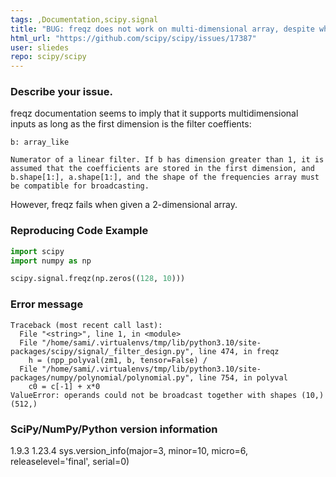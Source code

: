 ```yaml
---
tags: ,Documentation,scipy.signal
title: "BUG: freqz does not work on multi-dimensional array, despite what documentation claims"
html_url: "https://github.com/scipy/scipy/issues/17387"
user: sliedes
repo: scipy/scipy
---
```


### Describe your issue.

freqz documentation seems to imply that it supports multidimensional inputs as long as the first dimension is the filter coeffients:

```
b: array_like

Numerator of a linear filter. If b has dimension greater than 1, it is assumed that the coefficients are stored in the first dimension, and b.shape[1:], a.shape[1:], and the shape of the frequencies array must be compatible for broadcasting.
```

However, freqz fails when given a 2-dimensional array.

### Reproducing Code Example

```python
import scipy
import numpy as np

scipy.signal.freqz(np.zeros((128, 10)))
```


### Error message

```shell
Traceback (most recent call last):
  File "<string>", line 1, in <module>
  File "/home/sami/.virtualenvs/tmp/lib/python3.10/site-packages/scipy/signal/_filter_design.py", line 474, in freqz
    h = (npp_polyval(zm1, b, tensor=False) /
  File "/home/sami/.virtualenvs/tmp/lib/python3.10/site-packages/numpy/polynomial/polynomial.py", line 754, in polyval
    c0 = c[-1] + x*0
ValueError: operands could not be broadcast together with shapes (10,) (512,)
```


### SciPy/NumPy/Python version information

1.9.3 1.23.4 sys.version_info(major=3, minor=10, micro=6, releaselevel='final', serial=0)